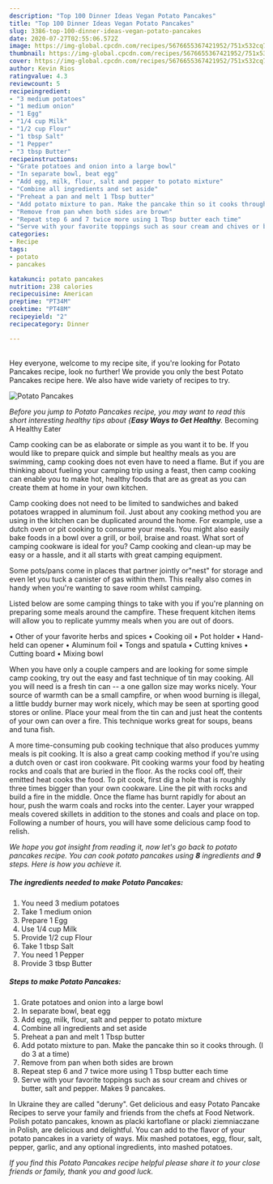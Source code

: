 ```yaml
---
description: "Top 100 Dinner Ideas Vegan Potato Pancakes"
title: "Top 100 Dinner Ideas Vegan Potato Pancakes"
slug: 3386-top-100-dinner-ideas-vegan-potato-pancakes
date: 2020-07-27T02:55:06.572Z
image: https://img-global.cpcdn.com/recipes/5676655367421952/751x532cq70/potato-pancakes-recipe-main-photo.jpg
thumbnail: https://img-global.cpcdn.com/recipes/5676655367421952/751x532cq70/potato-pancakes-recipe-main-photo.jpg
cover: https://img-global.cpcdn.com/recipes/5676655367421952/751x532cq70/potato-pancakes-recipe-main-photo.jpg
author: Kevin Rios
ratingvalue: 4.3
reviewcount: 5
recipeingredient:
- "3 medium potatoes"
- "1 medium onion"
- "1 Egg"
- "1/4 cup Milk"
- "1/2 cup Flour"
- "1 tbsp Salt"
- "1 Pepper"
- "3 tbsp Butter"
recipeinstructions:
- "Grate potatoes and onion into a large bowl"
- "In separate bowl, beat egg"
- "Add egg, milk, flour, salt and pepper to potato mixture"
- "Combine all ingredients and set aside"
- "Preheat a pan and melt 1 Tbsp butter"
- "Add potato mixture to pan. Make the pancake thin so it cooks through. (I do 3 at a time)"
- "Remove from pan when both sides are brown"
- "Repeat step 6 and 7 twice more using 1 Tbsp butter each time"
- "Serve with your favorite toppings such as sour cream and chives or butter, salt and pepper. Makes 9 pancakes."
categories:
- Recipe
tags:
- potato
- pancakes

katakunci: potato pancakes 
nutrition: 238 calories
recipecuisine: American
preptime: "PT34M"
cooktime: "PT48M"
recipeyield: "2"
recipecategory: Dinner

---
```

<br>
Hey everyone, welcome to my recipe site, if you're looking for Potato Pancakes recipe, look no further! We provide you only the best Potato Pancakes recipe here. We also have wide variety of recipes to try.
<br>


![Potato Pancakes](https://img-global.cpcdn.com/recipes/5676655367421952/751x532cq70/potato-pancakes-recipe-main-photo.jpg)

<i>Before you jump to Potato Pancakes recipe, you may want to read this short interesting healthy tips about {<strong>Easy Ways to Get Healthy</strong>.</i>
Becoming A Healthy Eater

    
Camp cooking can be as elaborate or simple as you want it to be. If you would like to prepare quick and simple but healthy meals as you are swimming, camp cooking does not even have to need a flame. But if you are thinking about fueling your camping trip using a feast, then camp cooking can enable you to make hot, healthy foods that are as great as you can create them at home in your own kitchen.

Camp cooking does not need to be limited to sandwiches and baked potatoes wrapped in aluminum foil.  Just about any cooking method you are using in the kitchen can be duplicated around the home. For example, use a dutch oven or pit cooking to consume your meals. You might also easily bake foods in a bowl over a grill, or boil, braise and roast. What sort of camping cookware is ideal for you? Camp cooking and clean-up may be easy or a hassle, and it all starts with great camping equipment.

Some pots/pans come in places that partner jointly or"nest" for storage and even let you tuck a canister of gas within them. This really also comes in handy when you're wanting to save room whilst camping.

Listed below are some camping things to take with you if you're planning on preparing some meals around the campfire. These frequent kitchen items will allow you to replicate yummy meals when you are out of doors.


• Other of your favorite herbs and spices
• Cooking oil
• Pot holder
• Hand-held can opener
• Aluminum foil
• Tongs and spatula
• Cutting knives
• Cutting board
• Mixing bowl


When you have only a couple campers and are looking for some simple camp cooking, try out the easy and fast technique of tin may cooking. All you will need is a fresh tin can -- a one gallon size may works nicely. Your source of warmth can be a small campfire, or when wood burning is illegal, a little buddy burner may work nicely, which may be seen at sporting good stores or online. Place your meal from the tin can and just heat the contents of your own can over a fire.  This technique works great for soups, beans and tuna fish.

A more time-consuming pub cooking technique that also produces yummy meals is pit cooking.  It is also a great camp cooking method if you're using a dutch oven or cast iron cookware. Pit cooking warms your food by heating rocks and coals that are buried in the floor. As the rocks cool off, their emitted heat cooks the food. To pit cook, first dig a hole that is roughly three times bigger than your own cookware. Line the pit with rocks and build a fire in the middle. Once the flame has burnt rapidly for about an hour, push the warm coals and rocks into the center. Layer your wrapped meals covered skillets in addition to the stones and coals and place on top. Following a number of hours, you will have some delicious camp food to relish.


<i>We hope you got insight from reading it, now let's go back to potato pancakes recipe. You can cook potato pancakes using <strong>8</strong> ingredients and <strong>9</strong> steps. Here is how you achieve it.
</i>

##### The ingredients needed to make Potato Pancakes:

1. You need 3 medium potatoes
1. Take 1 medium onion
1. Prepare 1 Egg
1. Use 1/4 cup Milk
1. Provide 1/2 cup Flour
1. Take 1 tbsp Salt
1. You need 1 Pepper
1. Provide 3 tbsp Butter


##### Steps to make Potato Pancakes:

1. Grate potatoes and onion into a large bowl
1. In separate bowl, beat egg
1. Add egg, milk, flour, salt and pepper to potato mixture
1. Combine all ingredients and set aside
1. Preheat a pan and melt 1 Tbsp butter
1. Add potato mixture to pan. Make the pancake thin so it cooks through. (I do 3 at a time)
1. Remove from pan when both sides are brown
1. Repeat step 6 and 7 twice more using 1 Tbsp butter each time
1. Serve with your favorite toppings such as sour cream and chives or butter, salt and pepper. Makes 9 pancakes.


In Ukraine they are called &#34;deruny&#34;. Get delicious and easy Potato Pancake Recipes to serve your family and friends from the chefs at Food Network. Polish potato pancakes, known as placki kartoflane or placki ziemniaczane in Polish, are delicious and delightful. You can add to the flavor of your potato pancakes in a variety of ways. Mix mashed potatoes, egg, flour, salt, pepper, garlic, and any optional ingredients, into mashed potatoes. 

<i>If you find this Potato Pancakes recipe helpful please share it to your close friends or family, thank you and good luck.</i>
